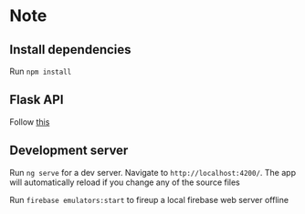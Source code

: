 # Note

## Install dependencies
Run `npm install`

## Flask API

Follow [this](https://github.com/HazemBZ/notes-app-flask-backend)

## Development server

Run `ng serve` for a dev server. Navigate to `http://localhost:4200/`. The app will automatically reload if you change any of the source files

Run `firebase emulators:start` to fireup a local firebase web server offline 
